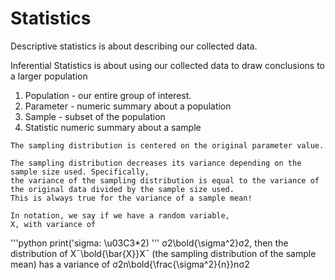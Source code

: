 # Statistics

Descriptive statistics is about describing our collected data. 

Inferential Statistics is about using our collected data to draw conclusions to a larger population


   1. Population - our entire group of interest.
   2. Parameter - numeric summary about a population
   3. Sample - subset of the population
   4. Statistic numeric summary about a sample


    The sampling distribution is centered on the original parameter value.

    The sampling distribution decreases its variance depending on the sample size used. Specifically, 
    the variance of the sampling distribution is equal to the variance of the original data divided by the sample size used.
    This is always true for the variance of a sample mean!
    
    In notation, we say if we have a random variable, 
    X, with variance of 
   '''python
   print('sigma: \u03C3*2)
   '''
    σ2\bold{\sigma^2}σ2, then the distribution of X¯\bold{\bar{X}}X¯ (the sampling distribution of the sample mean) has a variance of σ2n\bold{\frac{\sigma^2}{n}}nσ2​
